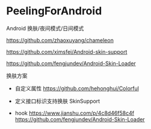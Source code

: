 # PeelingForAndroid
Android 换肤/夜间模式/日间模式

https://github.com/zhaoxuyang/chameleon

https://github.com/ximsfei/Android-skin-support

https://github.com/fengjundev/Android-Skin-Loader


换肤方案
- 自定义属性
https://github.com/hehonghui/Colorful

- 定义接口标识支持换肤 SkinSupport

- hook
https://www.jianshu.com/p/4c8d46f58c4f
https://github.com/fengjundev/Android-Skin-Loader



